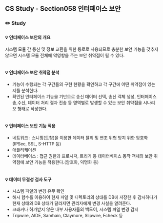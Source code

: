 ## CS Study - Section058 인터페이스 보안
### ✏️ Study
#### 💡 인터페이스 보안의 개요
시스템 모듈 간 통신 및 정보 교환을 위한 통로로 사용되므로 충분한 보안 기능을 갖추지 않으면 시스템 모듈 전체에 악영향을 주는 보안 취약점이 될 수 있다.
<br><br>

#### 💡 인터페이스 보안 취약점 분석
- 기능이 수행되는 각 구간들의 구현 현황을 확인하고 각 구간에 어떤 취약점이 있는지를 분석한다.
- 확인된 인터페이스 기능을 기반으로 송신 데이터 선택, 송신 객체 생성, 인터페이스 송,수신, 데이터 처리 결과 전송 등 영역별로 발생할 수 있는 보안 취약점을 시나리오 형태로 작성한다.
<br><br>

#### 💡 인터페이스 보안 기능 적용
- 네트워크 : 스니핑(도청)을 이용한 데이터 탈취 및 변조 위협 방지 위한 암호화(IPSec, SSL, S-HTTP 등)
- 애플리케이션 
- 데이터베이스 : 접근 권한과 프로시저, 트리거 등 데이터베이스 동작 객체의 보안 취약점에 보안 기능을 적용한다.(암호화, 익명화 등)
<br><br>

#### 💡 데이터 무결성 검사 도구
- 시스템 파일의 변경 유무 확인
- 해시 함수를 이용하여 현재 파일 및 디렉토리의 상태를 DB에 저장한 후 감시하다가 현재 상태와 DB 상태가 달라지면 관리자에게 변경 사실을 알려준다.
- 크래커나 허가받지 않은 내부 사용자들의 백도어, 시스템 파일 변경 감지
- Tripwire, AIDE, Samhain, Claymore, Slipwire, Fcheck 등
